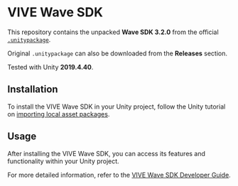 # VIVE Wave SDK

This repository contains the unpacked **Wave SDK 3.2.0** from the official [`.unitypackage`][1].

Original `.unitypackage` can also be downloaded from the **Releases** section.

Tested with Unity **2019.4.40**.

## Installation

To install the VIVE Wave SDK in your Unity project, follow the Unity tutorial on [importing local asset packages][2].

## Usage

After installing the VIVE Wave SDK, you can access its features and functionality within your Unity project.

For more detailed information, refer to the [VIVE Wave SDK Developer Guide][3].

[1]: https://developer.vive.com/resources/vive-wave/download/archive/320
[2]: https://docs.unity3d.com/Manual/AssetPackagesImport.html
[3]: https://hub.vive.com/storage/docs/en-us/UnityXR/UnityXRSdk.html
